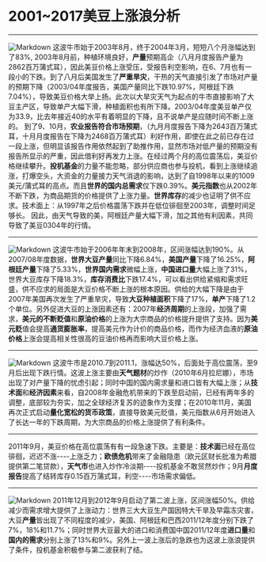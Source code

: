 ﻿# 2001~2017美豆上涨浪分析

---
![Markdown](http://i2.muimg.com/1949/8408b75654332316.png)
这波牛市始于2003年8月，终于2004年3月，短短八个月涨幅达到了83%,
2003年8月前，种植环境良好，**产量**预期高企（八月月度报告产量为2862百万蒲式耳），因此美豆价格上涨受压，受报告利空影响，在6、7月也有一段小的下跌。到了八月后美国发生了**严重旱灾**，干热的天气直接引发了市场对产量的预期下降（2003/04年度报告，美国产量同比下跌10.97%，阿根廷下跌7.04%），导致美豆价格大举上扬。此次以大旱灾天气为起点的牛市直接影响了大豆主产区，导致单产大幅下滑，种植面积也有所下降。2003/04年度美豆单产仅为33.9，比去年接近40的水平有着明显的下降，且不说单产是应随时间不断上涨的。
到了9、10月，**农业报告符合市场预期**，（九月月度报告下降为2643百万蒲式耳，十月月度报告在下降为2468百万蒲式耳）利好作用，即使在此之前已存在过一段上涨，但明显该报告作用依然起到了助推作用，显然市场对低产量的预期没有报告所显示的严重，因此借利好再发力上涨。在经过两个月的高位震荡后，美豆价格继续攀升。**投机基金**的力量不能忽略，部分供应商也参与投机，看到上涨继续追涨，打爆空头，大资金的力量接力天气消退的影响，达到了自1998年以来的1009美元/蒲式耳的高点。而且**世界的国内总需求**仅下跌0.39%。**美元指数**也从2002年不断下跌，为商品期货的价格提供了上涨力量。**世界库存**的减少也证明了供不应求。技术面上：从1997年之后价格震荡下跌并在低位徘徊至2003年，调整时间足够长。
因此，由天气导致的美，阿根廷产量大幅下滑，加之其他有利因素，共同导致了美豆0304年的行情。

----------
![Markdown](http://i2.muimg.com/1949/b5ff845d7172d5ca.png)
这波牛市始于2006年年末到2008年，区间涨幅达到190%。从2007/08年度数据，**世界大豆产量**同比下降6.84%，**美国产量**下降了16.25%，**阿根廷产量**下降了5.33%，**世界国内需求**微幅上涨，**中国进口量**大幅上涨了31%，世界大豆库存下降18.3%，**库存消费比**下跌17.4%，可以看出供给紧缩和需求旺盛，供不应求的局面是大豆价格不断上涨的根本原因。供给的大幅下降是由于2007年美国再次发生了严重旱灾，导致**大豆种植面积**下降了17%，**单产**下降了1.2个单位。另外促进大豆的上涨因素还有：2007年**经济周期**的上涨段，加强了需求，**美元的不断贬值**和**原油价格**的上涨为大宗商品的价格提升提供了支持。因为**美元贬**值会提高**通货膨胀率**，提高美元作为计价的商品价格，而作为经济血液的**原油价格**上涨会提高相关性很高的豆油价格再而影响大豆价格上涨。


----------
![Markdown](http://i2.muimg.com/1949/64f39d659dfacbf9.png)
这波牛市是2010.7到2011.1，涨幅达50%，后面处于高位震荡，至9月后出现下跌行情。这波上涨主要由**天气题材**的炒作（2010年6月拉尼娜），市场出现了对产量下降的忧虑引起；同时中国的国内需求量和进口皆有大幅上涨；从**技术面**和**经济因素**来看，自2008年金融危机带来的下跌至启动前，已经有两年多的调整，底部较为夯实，加之全球经济复苏的迹象作为支撑；在2010年11月，美国再次正式启动**量化宽松的货币政策**，直接导致美元贬值，美元指数从6月开始进入了长达一年的下跌周期，为大宗商品的价格上涨提供了有利条件。


----------
2011年9月，美豆价格在高位震荡有有一段急速下跌。主要是：**技术面**已经在高位徘徊，迟迟不涨----上涨乏力；**欧债危机**带来了金融隐患（欧元区财长批准为希腊提供第二笔贷款），**天气市**也进入炒作冷淡期----投机基金不敢贸然炒作；9月**月度报告**提高了结转库存0.15百万蒲式耳，利空----市场需求偏低。

----------
![Markdown](http://i2.muimg.com/1949/1f5f3539069e5100.png)
2011年12月到2012年9月启动了第二波上涨，区间涨幅50%。供给减少而需求增大提供了上涨动力：世界三大大豆生产国因特大干旱及早霜冻灾害，大豆**产量**皆出现了不同程度的减少，美国、阿根廷和巴西2011/12年度分别下跌了7%，18%和11.7%；同时世界大豆最大的进口和消费国中国2011/12年度**进口量**和**国内的需求**分别上涨了13%和9%。另外上一波上涨后的急跌也为这波上涨浪提供了条件，投机基金积极参与第二波获利了结。